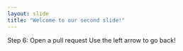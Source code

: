 ```yaml
---
layout: slide
title: "Welcome to our second slide!"
---
```

Step 6: Open a pull request
Use the left arrow to go back!
